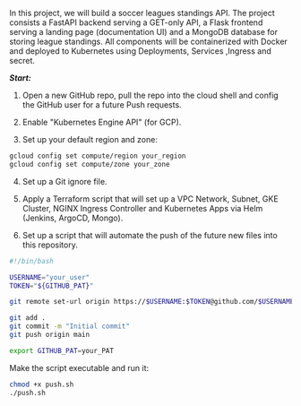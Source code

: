 In this project, we will build a soccer leagues standings API. 
The project consists a FastAPI backend serving a GET-only API, a Flask frontend serving a landing page (documentation UI) and a MongoDB database for storing league standings. 
All components will be containerized with Docker and deployed to Kubernetes using Deployments, Services ,Ingress and secret. 

***Start:***

1) Open a new GitHub repo, pull the repo into the cloud shell and config the GitHub user for a future Push requests.

2) Enable "Kubernetes Engine API" (for GCP).

3) Set up your default region and zone:
```bash
gcloud config set compute/region your_region
gcloud config set compute/zone your_zone
```
4) Set up a Git ignore file.

5) Apply a Terraform script that will set up a VPC Network, Subnet, GKE Cluster, NGINX Ingress Controller and Kubernetes Apps via Helm (Jenkins, ArgoCD, Mongo).

6) Set up a script that will automate the push of the future new files into this repository.
```bash
#!/bin/bash

USERNAME="your_user"
TOKEN="${GITHUB_PAT}"

git remote set-url origin https://$USERNAME:$TOKEN@github.com/$USERNAME/your_repo.git

git add .
git commit -m "Initial commit"
git push origin main
```
```bash
export GITHUB_PAT=your_PAT
```
Make the script executable and run it:
```bash
chmod +x push.sh
./push.sh
```
